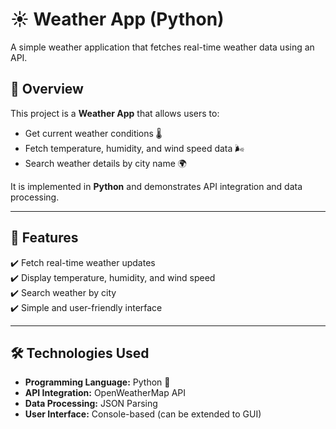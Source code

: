 # ☀️ Weather App (Python)
A simple weather application that fetches real-time weather data using an API.

## 📌 Overview
This project is a **Weather App** that allows users to:
- Get current weather conditions 🌡️  
- Fetch temperature, humidity, and wind speed data 🌬️  
- Search weather details by city name 🌍  

It is implemented in **Python** and demonstrates API integration and data processing.

---

## 🚀 Features
✔️ Fetch real-time weather updates  
✔️ Display temperature, humidity, and wind speed  
✔️ Search weather by city  
✔️ Simple and user-friendly interface  

---

## 🛠️ Technologies Used
- **Programming Language:** Python 🐍  
- **API Integration:** OpenWeatherMap API  
- **Data Processing:** JSON Parsing  
- **User Interface:** Console-based (can be extended to GUI)  


